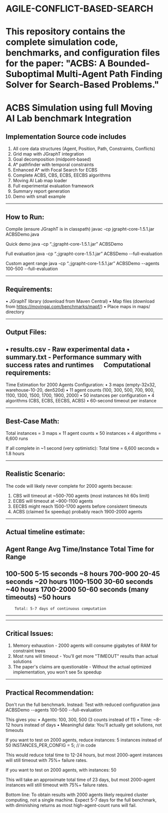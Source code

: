 # AGILE-CONFLICT-BASED-SEARCH
This repository contains the complete simulation code, benchmarks, and configuration files for the paper: "ACBS: A Bounded-Suboptimal Multi-Agent Path Finding Solver for Search-Based Problems."
==============================================================
ACBS Simulation using full Moving AI Lab benchmark Integration
==============================================================
Implementation Source code includes
-----------------------------------
1. All core data structures (Agent, Position, Path, Constraints, Conflicts)
2. Grid map with JGraphT integration
3. Goal decomposition (midpoint-based)
4. A* pathfinder with temporal constraints
5. Enhanced A* with Focal Search for ECBS
6. Complete ACBS, CBS, ECBS, EECBS algorithms
7. Moving AI Lab map loader
8. Full experimental evaluation framework
9. Summary report generation
10. Demo with small example
-----------
How to Run:
-----------
Compile (ensure JGraphT is in classpath)
javac -cp jgrapht-core-1.5.1.jar ACBSDemo.java

Quick demo
java -cp “.;jgrapht-core-1.5.1.jar” ACBSDemo

Full evaluation
java -cp “.;jgrapht-core-1.5.1.jar” ACBSDemo --full-evaluation

Custom agent range
java -cp “.;jgrapht-core-1.5.1.jar” ACBSDemo --agents 100-500 --full-evaluation

-------------
Requirements:
-------------
• JGraphT library (download from Maven Central)
• Map files (download from https://movingai.com/benchmarks/mapf/)
• Place maps in maps/ directory

-------------
Output Files:
-------------
• results.csv - Raw experimental data
• summary.txt - Performance summary with success rates and runtimes
 
Computational requirements:
---------------------------
Time Estimation for 2000 Agents
Configuration:
• 3 maps (empty-32x32, warehouse-10-20, den520d)
• 11 agent counts (100, 300, 500, 700, 900, 1100, 1300, 1500, 1700, 1900, 2000)
• 50 instances per configuration
• 4 algorithms (CBS, ECBS, EECBS, ACBS)
• 60-second timeout per instance

---------------
Best-Case Math:
---------------
Total instances = 3 maps × 11 agent counts × 50 instances × 4 algorithms
                = 6,600 runs

If all complete in ~1 second (very optimistic):
	Total time = 6,600 seconds ≈ 1.8 hours

-------------------
Realistic Scenario:
-------------------
The code will likely never complete for 2000 agents because:
1. CBS will timeout at ~500-700 agents (most instances hit 60s limit)
2. ECBS will timeout at ~900-1100 agents
3. EECBS might reach 1500-1700 agents before consistent timeouts
4. ACBS (claimed 5x speedup) probably reach 1900-2000 agents

-------------------------
Actual timeline estimate:
--------------------------------------------------------------------
Agent Range	Avg Time/Instance		Total Time for Range
--------------------------------------------------------------------
100-500		5-15 seconds			~8 hours
700-900		20-45 seconds			~20 hours
1100-1500	30-60 seconds			~40 hours
1700-2000	50-60 seconds (many timeouts)	~50 hours
--------------------------------------------------------------------
		Total: 5-7 days of continuous computation
--------------------------------------------------------------------

----------------
Critical Issues:
----------------
1. Memory exhaustion - 2000 agents will consume gigabytes of RAM for constraint trees
2. Most runs will timeout - You'll get more "TIMEOUT" results than actual solutions
3. The paper's claims are questionable - Without the actual optimized implementation, you won't see 5x speedup

-------------------------
Practical Recommendation:
-------------------------
Don't run the full benchmark. Instead: Test with reduced configuration
java ACBSDemo --agents 100-500 --full-evaluation

This gives you:
• Agents: 100, 300, 500 (3 counts instead of 11)
• Time: ~8-12 hours instead of days
• Meaningful data: You'll actually get solutions, not timeouts

If you want to test on 2000 agents, reduce instances: 5 instances instead of 50
INSTANCES_PER_CONFIG = 5;  // in code

This would reduce total time to 12-24 hours, but most 2000-agent instances will still timeout with 75%+ failure rates.

If you want to test on 2000 agents, with instances: 50

This will take an approximate total time of 23 days, but most 2000-agent instances will still timeout with 75%+ failure rates.

Bottom line: To obtain results with 2000 agents likely required cluster computing, not a single machine. Expect 5-7 days for the full benchmark, with diminishing returns as most high-agent-count runs will fail.

